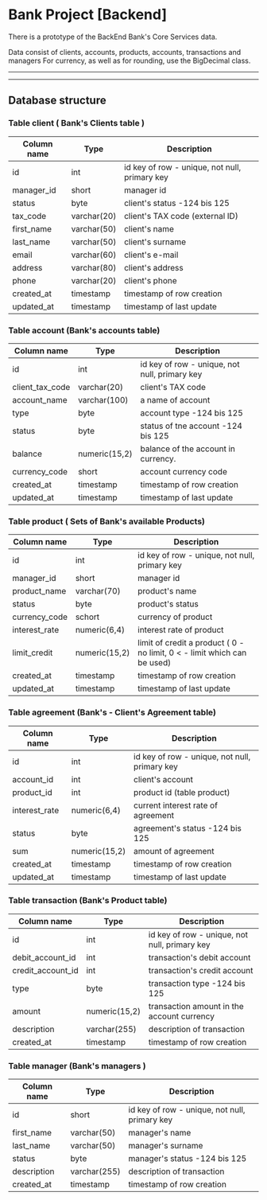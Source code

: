 # Bank Project [Backend]

 There is a prototype of the BackEnd Bank's Core Services data.

 Data consist of clients, accounts, products, accounts, transactions and managers
 For currency, as well as for rounding, use the BigDecimal class.
___


___
## Database structure

### Table client ( Bank's Clients table )

| Column name | Type        | Description                                   |
|-------------|-------------|-----------------------------------------------|
| id          | int         | id key of row - unique, not null, primary key | 
| manager_id  | short       | manager id                                    |
| status      | byte        | client's status  -124 bis 125                 |
| tax_code    | varchar(20) | client's TAX code (external ID)               |
| first_name  | varchar(50) | client's name                                 |
| last_name   | varchar(50) | client's surname                              |
| email       | varchar(60) | client's e-mail                               |                               
| address     | varchar(80) | client's address                              |
| phone       | varchar(20) | client's phone                                |                                
| created_at  | timestamp   | timestamp of row creation                     |
| updated_at  | timestamp   | timestamp of last update                      |



### Table account (Bank's accounts table)

| Column name     | Type          | Description                                   |
|-----------------|---------------|-----------------------------------------------|
| id              | int           | id key of row - unique, not null, primary key |
| client_tax_code | varchar(20)   | client's TAX code                             |         
| account_name    | varchar(100)  | a name of account                             |                              
| type            | byte          | account type  -124 bis 125                    |                                   
| status          | byte          | status of tne account    -124 bis 125         |                          
| balance         | numeric(15,2) | balance of the account in currency.           | 
| currency_code   | short         | account currency code                         |                          
| created_at      | timestamp     | timestamp of row creation                     |
| updated_at      | timestamp     | timestamp of last update                      |

### Table product ( Sets of Bank's available Products)
| Column name   | Type          | Description                                                              |
|---------------|---------------|--------------------------------------------------------------------------|
| id            | int           | id key of row - unique, not null, primary key                            |
| manager_id    | short         | manager id                                                               |
| product_name  | varchar(70)   | product's name                                                           |
| status        | byte          | product's status                                                         |
| currency_code | schort        | currency of product                                                      |
| interest_rate | numeric(6,4)  | interest rate of product                                                 |
| limit_credit  | numeric(15,2) | limit of credit a product ( 0 - no limit, 0 < - limit which can be used) |
| created_at    | timestamp     | timestamp of row creation                                                |
| updated_at    | timestamp     | timestamp of last update                                                 |

### Table agreement (Bank's - Client's  Agreement table)

| Column name   | Type          | Description                                   |
|---------------|---------------|-----------------------------------------------|
| id            | int           | id key of row - unique, not null, primary key |
| account_id    | int           | client's account                              | 
| product_id    | int           | product id (table product)                    | 
| interest_rate | numeric(6,4)	 | current interest rate of agreement            | 
| status        | byte          | agreement's status     -124 bis 125           | 
| sum           | numeric(15,2) | amount of agreement                           | 
| created_at    | timestamp     | timestamp of row creation                     | 
| updated_at    | timestamp     | timestamp of last update                      | 

 ### Table transaction (Bank's Product table) 

| Column name        | Type          | Description                                   |
|--------------------|---------------|-----------------------------------------------|
| 	id                | int           | id key of row - unique, not null, primary key | 
| 	debit_account_id  | int           | transaction's debit account                   | 
| 	credit_account_id | int           | transaction's credit account                  | 
| 	type              | byte          | transaction type  -124 bis 125                | 
| 	amount            | numeric(15,2) | transaction amount in the account currency    | 
| 	description       | varchar(255)  | description of transaction                    | 
| 	created_at        | timestamp     | timestamp of row creation                     | 

 ### Table manager (Bank's managers )

| Column name  | Type         | Description                                   |
|--------------|--------------|-----------------------------------------------|
| 	id          | short        | id key of row - unique, not null, primary key | 
| 	first_name  | varchar(50)  | manager's name                                | 
| 	last_name   | varchar(50)  | manager's surname                             | 
| 	status      | byte         | manager's status   -124 bis 125               | 
| 	description | varchar(255) | description of transaction                    | 
| 	created_at  | timestamp    | timestamp of row creation                     |